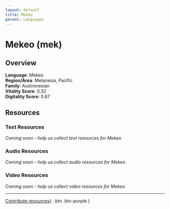 ```yaml
---
layout: default
title: Mekeo
parent: Languages
---
```


# Mekeo (mek)

## Overview

**Language**: Mekeo  
**Region/Area**: Melanesia, Pacific  
**Family**: Austronesian  
**Vitality Score**: 0.32  
**Digitality Score**: 0.87  

## Resources

### Text Resources
*Coming soon - help us collect text resources for Mekeo*

### Audio Resources
*Coming soon - help us collect audio resources for Mekeo*

### Video Resources
*Coming soon - help us collect video resources for Mekeo*

---

[Contribute resources](https://fairtrain.github.io/){: .btn .btn-purple }
